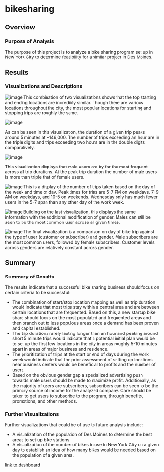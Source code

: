 # bikesharing

## Overview

### Purpose of Analysis

The purpose of this project is to analyze a bike sharing program set up in New York City to determine feasibility for a similar project in Des Moines.

## Results

### Visualizations and Descriptions

![image](https://user-images.githubusercontent.com/92831138/155574539-4ddd4c59-bdb0-4e9f-80f7-8a2d1b88844f.png)
This combination of two visualizations shows that the top starting and ending locations are incredibly similar. Though there are various locations throughout the city, the most popular locations for starting and stopping trips are roughly the same.

![image](https://user-images.githubusercontent.com/92831138/155574603-3fe981e5-8c9d-41fc-8b3b-2dea00eef0bd.png)

As can be seen in this visualization, the duration of a given trip peaks around 5 minutes at ~146,000. The number of trips exceeding an hour are in the triple digits and trips exceeding two hours are in the double digits comparatively.

![image](https://user-images.githubusercontent.com/92831138/155574927-aeed6249-4a3c-4dc2-95e8-24a5a236d249.png)

This visualization displays that male users are by far the most frequent across all trip durations. At the peak trip duration the number of male users is more than triple that of female users.

![image](https://user-images.githubusercontent.com/92831138/155575011-1aac5cfc-d29b-4e37-b78b-f26bb692fd5e.png)
This is a display of the number of trips taken based on the day of the week and time of day. Peak times for trips are 5-7 PM on weekdays, 7-9 AM on weekdays, and 10-5 on weekends. Wednesday only has much fewer users in the 5-7 span than any other day of the work week.

![image](https://user-images.githubusercontent.com/92831138/155575054-f3d97628-fbfb-435e-9fa1-ea21461e7150.png)
Building on the last visualization, this displays the same information with the additional modification of gender. Males can still be seen to be the most common user across all given times.

![image](https://user-images.githubusercontent.com/92831138/155575091-0f4190fb-d2df-4425-9584-289fe9f1f5bd.png)
The final visualization is a comparison on day of bike trip against the type of user (customer or subscriber) and gender. Male subscribers are the most common users, followed by female subscribers. Customer levels across genders are relatively constant across gender. 


## Summary

### Summary of Results

The results indicate that a successful bike sharing business should focus on certain criteria to be successful:
- The combination of start/stop location mapping as well as trip duration would indicate that most trips stay within a central area and are between certain locations that are frequented. Based on this, a new startup bike share should focus on the most populated and frequented areas and then branch out to less populous areas once a demand has been proven and capital established.
- The trip durations rarely lasting longer than an hour and peaking around short 5 minute trips would indicate that a potential initial plan would be to set up the first few locations in the city in areas roughly 5-10 minutes apart in areas of major business and residence.
- The prioritization of trips at the start or end of days during the work week would indicate that the prior assessment of setting up locations near business centers would be beneficial to profits and the number of users.
- Based on the obvious gender gap a specialized advertising push towards male users should be made to maximize profit. Additionally, as the majority of users are subscribers, subscribers can be seen to be the primary source of income for the analyzed company. Care should be taken to get users to subscribe to the program, through benefits, promotions, and other methods.

### Further Visualizations

Further visualizations that could be of use to future analysis include:
- A visualization of the population of Des Moines to determine the best areas to set up bike stations.
- A visualization of the number of bikes in use in New York City on a given day to establish an idea of how many bikes would be needed based on the population of a given area.

[link to dashboard](https://public.tableau.com/app/profile/lucien.roberts/viz/NYCCitiBikeChallenge_16453707388470/SummaryStory)
